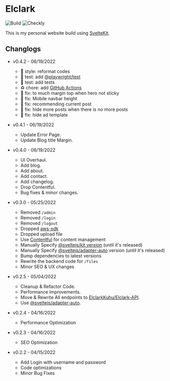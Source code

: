 # Elclark

![Build](https://img.shields.io/github/workflow/status/ElclarkCodes/Elclark/Verify%20CI?style=flat-square)
![Checkly](https://api.checklyhq.com/v1/badges/checks/23234da3-a63e-4c31-ab63-8fc763f67625?style=flat-square&responseTime=false)

This is my personal website build using [SvelteKit](https://kit.svelte.dev/).

## Changlogs

- v0.4.2 - 06/19/2022

  - :art: style: reformat codes
  - :rotating_light: test: add [@playwright/test](https://github.com/Microsoft/playwright)
  - :rotating_light: test: add tests
  - :recycle: chore: add [GitHub Actions](https://github.com/ElclarkCodes/Elclark/actions)
  - :bug: fix: to much margin top when hero not sticky
  - :bug: fix: Mobile navbar height
  - :bug: fix: recommending current post
  - :bug: fix: hide more posts when there is no more posts
  - :bug: fix: hide ad template

- v0.4.1 - 06/19/2022

  - Update Error Page.
  - Update Blog title Margin.

- v0.4.0 - 06/19/2022

  - UI Overhaul.
  - Add blog.
  - Add about.
  - Add contact.
  - Add changelog.
  - Drop Contentful.
  - Bug fixes & minor changes.

- v0.3.0 - 05/25/2022

  - Removed `/admin`
  - Removed `/login`
  - Removed `/logout`
  - Dropped [aws-sdk](https://github.com/aws/aws-sdk-js)
  - Dropped upload file
  - Use [Contentful](https://www.contentful.com/) for content management
  - Manually Specify [@sveltejs/kit version](https://github.com/sveltejs/kit) (until it's released)
  - Manually Specify [@sveltejs/adapter-auto](https://github.com/sveltejs/kit/tree/master/packages/adapter-auto) version (until it's released)
  - Bump dependencies to latest versions
  - Rewrite the backend code for `/files`
  - Minor SEO & UX changes

- v0.2.5 - 05/04/2022

  - Cleanup & Refactor Code.
  - Performance Improvements.
  - Move & Rewrite All endpoints to [ElclarkKuhu/Elclark-API](https://github.com/ElclarkKuhu/Elclark-API).
  - Use [@sveltejs/adapter-auto](https://github.com/sveltejs/kit/tree/master/packages/adapter-auto).

- v0.2.4 - 04/16/2022

  - Performance Optimization

- v0.2.3 - 04/16/2022

  - SEO Optimization

- v0.2.2 - 04/15/2022
  - Add Login with username and password
  - Code optimizations
  - Minor Bug Fixes
